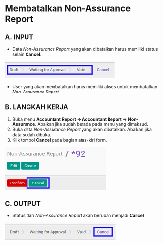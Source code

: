 # Membatalkan Non-Assurance Report

## A. INPUT

* Data *Non-Assurance Report* yang akan dibatalkan harus memiliki status selain **Cancel**.

![](../../img/non-assurance-report/status-selain-cancel.png)

* User yang akan membatalkan harus memiliki akses untuk membatalkan *Non-Assurance Report*

## B. LANGKAH KERJA

1. Buka menu **Accountant Report -> Accountant Report -> Non-Assurance**. Abaikan jika sudah berada pada menu yang dimaksud.
2. Buka data *Non-Assurance Report* yang akan dibatalkan. Abaikan jika data sudah dibuka.
3. Klik tombol **Cancel** pada bagian atas-kiri form.

![](../../img/non-assurance-report/tombol-cancel.png)

## C. OUTPUT

* Status dari *Non-Assurance Report* akan berubah menjadi **Cancel**

![](../../img/non-assurance-report/status-cancel.png)

